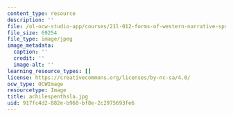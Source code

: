 ```yaml
---
content_type: resource
description: ''
file: /ol-ocw-studio-app/courses/21l-012-forms-of-western-narrative-spring-2004/917fc4d2882eb960bf8e2c2975693fe6_achilespenthsla.jpg
file_size: 69254
file_type: image/jpeg
image_metadata:
  caption: ''
  credit: ''
  image-alt: ''
learning_resource_types: []
license: https://creativecommons.org/licenses/by-nc-sa/4.0/
ocw_type: OCWImage
resourcetype: Image
title: achilespenthsla.jpg
uid: 917fc4d2-882e-b960-bf8e-2c2975693fe6
---
```

